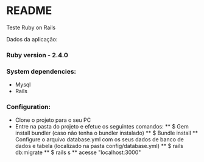 # README

Teste Ruby on Rails

Dados da aplicação:

### Ruby version - 2.4.0

### System dependencies:
* Mysql
* Rails

### Configuration:
* Clone o projeto para o seu PC
* Entre na pasta do projeto e efetue os seguintes comandos:
** $ Gem install bundler (caso não tenha o bundler instalado)
** $ Bundle install
** Configure o arquivo database.yml com os seus dados de banco de dados e tabela (localizado na pasta config/database.yml)
** $ rails db:migrate
** $ rails s
** acesse "localhost:3000"
